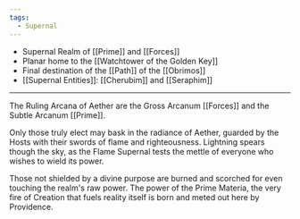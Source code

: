 ```yaml
---
tags:
  - Supernal
---
```

- Supernal Realm of [[Prime]] and [[Forces]]
- Planar home to the [[Watchtower of the Golden Key]]
- Final destination of the [[Path]] of the [[Obrimos]]
- [[Supernal Entities]]: [[Cherubim]] and [[Seraphim]]

---

The Ruling Arcana of Aether are the Gross Arcanum [[Forces]] and the Subtle Arcanum [[Prime]].

Only those truly elect may bask in the radiance of Aether, guarded by the Hosts with their swords of flame and righteousness. Lightning spears though the sky, as the Flame Supernal tests the mettle of everyone who wishes to wield its power. 

Those not shielded by a divine purpose are burned and scorched for even touching the realm's raw power. The power of the Prime Materia, the very fire of Creation that fuels reality itself is born and meted out here by Providence.


